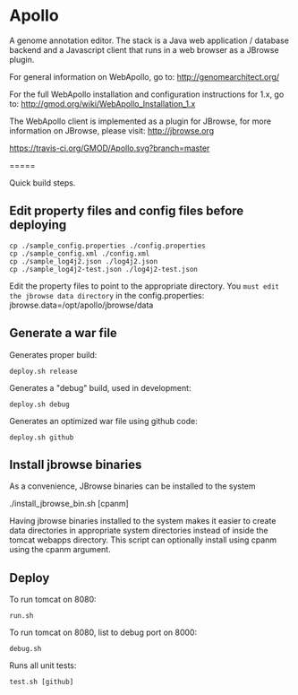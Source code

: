 Apollo
======

A genome annotation editor.  The stack is a Java web application / database backend and a Javascript client that runs in a web browser as a JBrowse plugin.  

For general information on WebApollo, go to: 
http://genomearchitect.org/

For the full WebApollo installation and configuration instructions for 1.x, go to:
http://gmod.org/wiki/WebApollo_Installation_1.x

The WebApollo client is implemented as a plugin for JBrowse, for more information on JBrowse, please visit:
http://jbrowse.org

https://travis-ci.org/GMOD/Apollo.svg?branch=master

=====

Quick build steps.  

## Edit property files and config files before deploying

    cp ./sample_config.properties ./config.properties 
    cp ./sample_config.xml ./config.xml 
    cp ./sample_log4j2.json ./log4j2.json 
    cp ./sample_log4j2-test.json ./log4j2-test.json 

 
Edit the property files to point to the appropriate directory. You ```must edit the jbrowse data directory``` in the config.properties: jbrowse.data=/opt/apollo/jbrowse/data 
 

## Generate a war file

Generates proper build:

    deploy.sh release

Generates a "debug" build, used in development:

    deploy.sh debug 

Generates an optimized war file using github code:

    deploy.sh github

## Install jbrowse binaries

As a convenience, JBrowse binaries can be installed to the system

   ./install_jbrowse_bin.sh [cpanm]

Having jbrowse binaries installed to the system makes it easier to create data directories in appropriate system directories instead of inside the tomcat webapps directory. This script can optionally install using cpanm using the cpanm argument.

## Deploy

To run tomcat on 8080:

    run.sh
To run tomcat on 8080, list to debug port on 8000:

    debug.sh

Runs all unit tests:

    test.sh [github]


